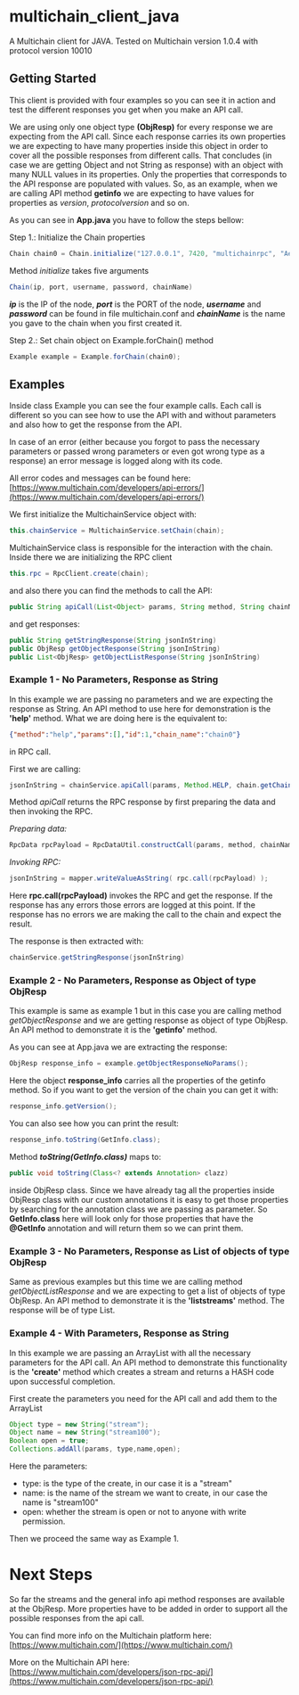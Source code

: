 # multichain_client_java
A Multichain client for JAVA. Tested on Multichain version 1.0.4 with protocol version 10010

## Getting Started
This client is provided with four examples so you can see it in action and test the different responses you get when you make an API call.

We are using only one object type **(ObjResp)** for every response we are expecting from the API call. 
Since each response carries its own properties we are expecting to have many properties inside this object in order to cover all the possible responses from different calls.
That concludes (in case we are getting Object and not String as response) with an object with many NULL values in its properties. 
Only the properties that corresponds to the API response are populated with values.
So, as an example, when we are calling API method **getinfo** we are expecting to have values for properties as _version_, _protocolversion_ and so on.

As you can see in **App.java** you have to follow the steps bellow:

Step 1.: Initialize the Chain properties
```Java
Chain chain0 = Chain.initialize("127.0.0.1", 7420, "multichainrpc", "AeU1Z3XtfNwu4BGJiDDciTGn1NgPaogFZ879JBRsVqgD", "chain0");
```

Method _initialize_ takes five arguments
```Java
Chain(ip, port, username, password, chainName)
```

***ip*** is the IP of the node, ***port*** is the PORT of the node, ***username*** and ***password*** can be found in file multichain.conf and ***chainName*** is the name you gave to the chain when you first created it.

Step 2.: Set chain object on Example.forChain() method
```Java
Example example = Example.forChain(chain0);
```

## Examples ##
Inside class Example you can see the four example calls. Each call is different so you can see how to use the API with and without parameters and also how to get the response from the API.

In case of an error (either because you forgot to pass the necessary parameters or passed wrong parameters or even got wrong type as a response) an error message is logged along with its code.

All error codes and messages can be found here:
[https://www.multichain.com/developers/api-errors/](https://www.multichain.com/developers/api-errors/)

We first initialize the MultichainService object with:
```Java
this.chainService = MultichainService.setChain(chain);
```

MultichainService class is responsible for the interaction with the chain. Inside there we are initializing the RPC client
```Java
this.rpc = RpcClient.create(chain);
```

and also there you can find the methods to call the API: 
```Java
public String apiCall(List<Object> params, String method, String chainName)
```
and get responses:
```Java
public String getStringResponse(String jsonInString)
public ObjResp getObjectResponse(String jsonInString)
public List<ObjResp> getObjectListResponse(String jsonInString)
```

### Example 1 - No Parameters, Response as String ###
In this example we are passing no parameters and we are expecting the response as String. An API method to use here for demonstration is the **'help'** method. What we are doing here is the equivalent to:
```json
{"method":"help","params":[],"id":1,"chain_name":"chain0"}
```
in RPC call.

First we are calling:
```Java
jsonInString = chainService.apiCall(params, Method.HELP, chain.getChainName());
```
Method _apiCall_ returns the RPC response by first preparing the data and then invoking the RPC.

_Preparing data:_
```Java
RpcData rpcPayload = RpcDataUtil.constructCall(params, method, chainName);
```
_Invoking RPC:_
```Java
jsonInString = mapper.writeValueAsString( rpc.call(rpcPayload) );
```
Here **rpc.call(rpcPayload)** invokes the RPC and get the response. 
If the response has any errors those errors are logged at this point.
If the response has no errors we are making the call to the chain and expect the result. 

The response is then extracted with:
```Java
chainService.getStringResponse(jsonInString)
```

### Example 2 - No Parameters, Response as Object of type ObjResp ###
This example is same as example 1 but in this case you are calling method _getObjectResponse_ and we are getting response as object of type ObjResp. An API method to demonstrate it is the **'getinfo'** method.

As you can see at App.java we are extracting the response:
```Java
ObjResp response_info = example.getObjectResponseNoParams();
```
Here the object **response_info** carries all the properties of the getinfo method.
So if you want to get the version of the chain you can get it with:
```Java
response_info.getVersion();
```
You can also see how you can print the result:
```Java
response_info.toString(GetInfo.class);
```
Method **_toString(GetInfo.class)_** maps to:
```Java
public void toString(Class<? extends Annotation> clazz)
```
inside ObjResp class. 
Since we have already tag all the properties inside ObjResp class with our custom annotations it is easy to get those properties by searching for the annotation class we are passing as parameter.
So **GetInfo.class** here will look only for those properties that have the **@GetInfo** annotation and will return them so we can print them.


### Example 3 - No Parameters, Response as List of objects of type ObjResp ###
Same as previous examples but this time we are calling method _getObjectListResponse_ and we are expecting to get a list of objects of type ObjResp. An API method to demonstrate it is the **'liststreams'** method. The response will be of type List<ObjResp>.

### Example 4 - With Parameters, Response as String ###
In this example we are passing an ArrayList with all the necessary parameters for the API call. An API method to demonstrate this functionality is the **'create'** method which creates a stream and returns a HASH code upon successful completion.  

First create the parameters you need for the API call and add them to the ArrayList
```Java
Object type = new String("stream");
Object name = new String("stream100");
Boolean open = true;
Collections.addAll(params, type,name,open);
```

Here the parameters:
- type: is the type of the create, in our case it is a "stream"
- name: is the name of the stream we want to create, in our case the name is "stream100"
- open: whether the stream is open or not to anyone with write permission.

Then we proceed the same way as Example 1.

# Next Steps #
So far the streams and the general info api method responses are available at the ObjResp. More properties have to be added in order to support all the possible responses from the api call.

You can find more info on the Multichain platform here:
[https://www.multichain.com/](https://www.multichain.com/)

More on the Multichain API here:
[https://www.multichain.com/developers/json-rpc-api/](https://www.multichain.com/developers/json-rpc-api/)
